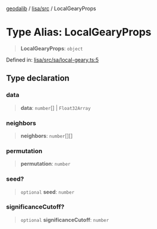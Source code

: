[geodalib](../../../modules.md) / [lisa/src](../index.md) / LocalGearyProps

# Type Alias: LocalGearyProps

> **LocalGearyProps**: `object`

Defined in: [lisa/src/sa/local-geary.ts:5](https://github.com/GeoDaCenter/geoda-lib/blob/5c8fba7800a0ff8c8ed4b8b260cc40d1229fb38a/js/packages/lisa/src/sa/local-geary.ts#L5)

## Type declaration

### data

> **data**: `number`[] \| `Float32Array`

### neighbors

> **neighbors**: `number`[][]

### permutation

> **permutation**: `number`

### seed?

> `optional` **seed**: `number`

### significanceCutoff?

> `optional` **significanceCutoff**: `number`
